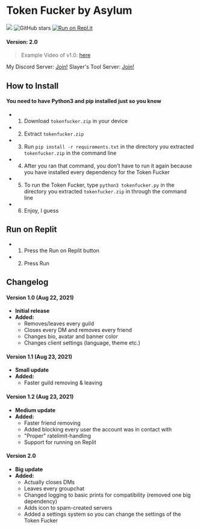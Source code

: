 # Token Fucker by Asylum

![](https://img.shields.io/badge/Python-3.5--3.8-green)
![GitHub stars](https://img.shields.io/github/stars/asxlvm/DisparityTokenFucker)
[![Run on Repl.it](https://repl.it/badge/github/asxlvm/DisparityTokenFucker)](https://repl.it/github/asxlvm/DisparityTokenFucker)

#### Version: 2.0

> Example Video of v1.0: [here](https://youtu.be/zwCMeJSkuYc)

My Discord Server: [Join!](https://dsc.gg/asxlvm)
Slayer's Tool Server: [Join!](https://dsc.gg/externalnuker)

## How to Install

#### You need to have Python3 and pip installed just so you know

- 1. Download `tokenfucker.zip` in your device
- 2. Extract `tokenfucker.zip`
- 3. Run `pip install -r requirements.txt` in the directory you extracted `tokenfucker.zip` in the command line 
- 4. After you ran that command, you don't have to run it again because you have installed every dependency for the Token Fucker
- 5. To run the Token Fucker, type `python3 tokenfucker.py` in the directory you extracted `tokenfucker.zip` in through the command line
- 6. Enjoy, I guess

## Run on Replit

- 1. Press the Run on Replit button
- 2. Press Run

## Changelog

#### Version 1.0 (Aug 22, 2021)
- **Initial release**
- __Added:__
    - Removes/leaves every guild
    - Closes every DM and removes every friend
    - Changes bio, avatar and banner color
    - Changes client settings (language, theme etc.)

#### Version 1.1 (Aug 23, 2021)
- **Small update**
- __Added:__
    - Faster guild removing & leaving

#### Version 1.2 (Aug 23, 2021)
- **Medium update**
- __Added:__
    - Faster friend removing
    - Added blocking every user the account was in contact with
    - "Proper" ratelimit-handling
    - Support for running on Replit

#### Version 2.0
- **Big update**
- __Added:__
    - Actually closes DMs
    - Leaves every groupchat
    - Changed logging to basic prints for compatibility (removed one big dependency)
    - Adds icon to spam-created servers
    - Added a settings system so you can change the settings of the Token Fucker
